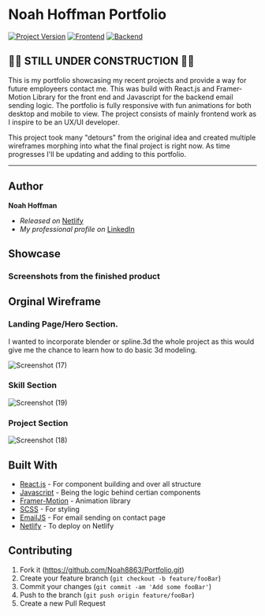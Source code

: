 # Noah Hoffman Portfolio
[![Project Version][version-image]][version-url]
[![Frontend][Frontend-image]][Frontend-url]
[![Backend][Backend-image]][Backend-url]

## 🚧🔨 STILL UNDER CONSTRUCTION 🚧🔨

This is my portfolio showcasing my recent projects and provide a way for future employeers contact me. This was build with React.js and Framer-Motion Library for the front end and Javascript for the backend email sending logic. The portfolio is fully responsive with fun animations for both desktop and mobile to view. The project consists of mainly frontend work as I inspire to be an UX/UI developer.

This project took many "detours" from the original idea and created multiple wireframes morphing into what the final project is right now. As time progresses I'll be updating and adding to this portfolio. 

---
## Author

**Noah Hoffman** 
* *Released on* [Netlify][cloud-provider-url]
* *My professional profile on* [LinkedIn][linkedin-url]

## Showcase

### Screenshots from the finished product



## Orginal Wireframe 

### Landing Page/Hero Section.
I wanted to incorporate blender or spline.3d the whole project as this would give me the chance to learn how to do basic 3d modeling.  

![Screenshot (17)](https://user-images.githubusercontent.com/60634270/193938024-11c0dc01-f5b0-408b-a5a9-51bc59940234.png)

### Skill Section

![Screenshot (19)](https://user-images.githubusercontent.com/60634270/193938044-02d6308c-87c7-429b-bb3f-2961124b6d67.png)

### Project Section
![Screenshot (18)](https://user-images.githubusercontent.com/60634270/193938053-b595643f-882c-4b12-8da7-5598b9ff72d8.png)


## Built With

* [React.js](https://reactjs.org/) - For component building and over all structure
* [Javascript](https://www.javascript.com/) - Being the logic behind certian components
* [Framer-Motion](https://www.framer.com/motion/) - Animation library
* [SCSS](https://sass-lang.com/) - For styling
* [EmailJS](https://sass-lang.com/) - For email sending on contact page
* [Netlify](https://www.netlify.com/?utm_source=google&utm_medium=paid_search&utm_campaign=12755510784&adgroup=118788138897&utm_term=netlify&utm_content=kwd-371509120223&creative=514583565825&device=c&matchtype=e&location=9028776&gclid=CjwKCAjws--ZBhAXEiwAv-RNL6XfigYndRl4TKQVJSai3OwBRYdwr3gyuMDqftDeFlbvhg81z3a3cxoCnnQQAvD_BwE) - To deploy on Netlify


## Contributing

1. Fork it (https://github.com/Noah8863/Portfolio.git)
2. Create your feature branch (`git checkout -b feature/fooBar`)
3. Commit your changes (`git commit -am 'Add some fooBar'`)
4. Push to the branch (`git push origin feature/fooBar`)
5. Create a new Pull Request

<!-- Markdown link & img dfn's -->

[header-url]: github-template.png
[header-link]: https://github.com/alexandrerosseto


[cloud-provider-url]: https://wbshopping.herokuapp.com

[linkedin-url]: https://www.linkedin.com/in/noah-hoffman-9975a7121/


[version-image]: https://img.shields.io/badge/Version-1.0.0-brightgreen?style=for-the-badge&logo=appveyor
[version-url]: https://img.shields.io/badge/version-1.0.0-green
[Frontend-image]: https://img.shields.io/badge/Frontend-React.js-blue?style=for-the-badge
[Frontend-url]: https://img.shields.io/badge/Frontend-React.JS-blue?style=for-the-badge
[Backend-image]: https://img.shields.io/badge/Backend-Javascript-important?style=for-the-badge
[Backend-url]: https://img.shields.io/badge/Backend-Javascript-important?style=for-the-badge
